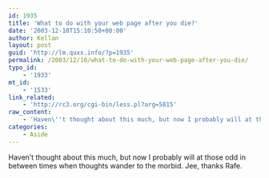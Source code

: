 ```yaml
---
id: 1935
title: 'What to do with your web page after you die?'
date: '2003-12-10T15:10:50+00:00'
author: Kellan
layout: post
guid: 'http://lm.quxx.info/?p=1935'
permalink: /2003/12/10/what-to-do-with-your-web-page-after-you-die/
typo_id:
    - '1933'
mt_id:
    - '1533'
link_related:
    - 'http://rc3.org/cgi-bin/less.pl?arg=5815'
raw_content:
    - 'Haven\''t thought about this much, but now I probably will at those odd in between times when thoughts wander to the morbid. Jee, thanks Rafe.'
categories:
    - Aside
---
```


Haven’t thought about this much, but now I probably will at those odd in between times when thoughts wander to the morbid. Jee, thanks Rafe.